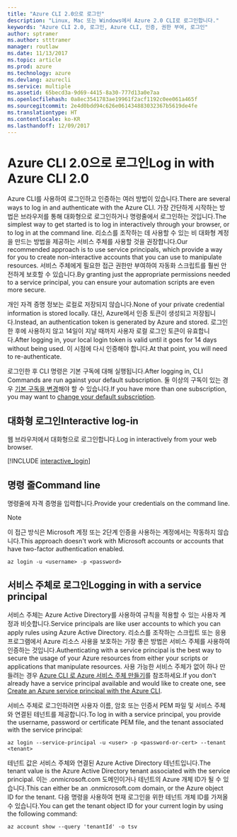 ```yaml
---
title: "Azure CLI 2.0으로 로그인"
description: "Linux, Mac 또는 Windows에서 Azure 2.0 CLI로 로그인합니다."
keywords: "Azure CLI 2.0, 로그인, Azure CLI, 인증, 권한 부여, 로그인"
author: sptramer
ms.author: stttramer
manager: routlaw
ms.date: 11/13/2017
ms.topic: article
ms.prod: azure
ms.technology: azure
ms.devlang: azurecli
ms.service: multiple
ms.assetid: 65becd3a-9d69-4415-8a30-777d13a0e7aa
ms.openlocfilehash: 0a8ec3541783ae19961f2acf1192c0ee061a465f
ms.sourcegitcommit: 2e4d0bdd94c626e061434883032367b5619de4fe
ms.translationtype: HT
ms.contentlocale: ko-KR
ms.lasthandoff: 12/09/2017
---
```

# <a name="log-in-with-azure-cli-20"></a><span data-ttu-id="070c9-104">Azure CLI 2.0으로 로그인</span><span class="sxs-lookup"><span data-stu-id="070c9-104">Log in with Azure CLI 2.0</span></span>

<span data-ttu-id="070c9-105">Azure CLI를 사용하여 로그인하고 인증하는 여러 방법이 있습니다.</span><span class="sxs-lookup"><span data-stu-id="070c9-105">There are several ways to log in and authenticate with the Azure CLI.</span></span> <span data-ttu-id="070c9-106">가장 간단하게 시작하는 방법은 브라우저를 통해 대화형으로 로그인하거나 명령줄에서 로그인하는 것입니다.</span><span class="sxs-lookup"><span data-stu-id="070c9-106">The simplest way to get started is to log in interactively through your browser, or to log in at the command line.</span></span> <span data-ttu-id="070c9-107">리소스를 조작하는 데 사용할 수 있는 비 대화형 계정을 만드는 방법을 제공하는 서비스 주체를 사용할 것을 권장합니다.</span><span class="sxs-lookup"><span data-stu-id="070c9-107">Our recommended approach is to use service principals, which provide a way for you to create non-interactive accounts that you can use to manipulate resources.</span></span> <span data-ttu-id="070c9-108">서비스 주체에게 필요한 접근 권한만 부여하여 자동화 스크립트를 훨씬 안전하게 보호할 수 있습니다.</span><span class="sxs-lookup"><span data-stu-id="070c9-108">By granting just the appropriate permissions needed to a service principal, you can ensure your automation scripts are even more secure.</span></span>

<span data-ttu-id="070c9-109">개인 자격 증명 정보는 로컬로 저장되지 않습니다.</span><span class="sxs-lookup"><span data-stu-id="070c9-109">None of your private credential information is stored locally.</span></span> <span data-ttu-id="070c9-110">대신, Azure에서 인증 토큰이 생성되고 저장됩니다.</span><span class="sxs-lookup"><span data-stu-id="070c9-110">Instead, an authentication token is generated by Azure and stored.</span></span> <span data-ttu-id="070c9-111">로그인한 후에 사용하지 않고 14일이 지날 때까지 사용자 로컬 로그인 토큰이 유효합니다.</span><span class="sxs-lookup"><span data-stu-id="070c9-111">After logging in, your local login token is valid until it goes for 14 days without being used.</span></span> <span data-ttu-id="070c9-112">이 시점에 다시 인증해야 합니다.</span><span class="sxs-lookup"><span data-stu-id="070c9-112">At that point, you will need to re-authenticate.</span></span>

<span data-ttu-id="070c9-113">로그인한 후 CLI 명령은 기본 구독에 대해 실행됩니다.</span><span class="sxs-lookup"><span data-stu-id="070c9-113">After logging in, CLI Commands are run against your default subscription.</span></span> <span data-ttu-id="070c9-114">둘 이상의 구독이 있는 경우 [기본 구독을 변경](manage-azure-subscriptions-azure-cli.md)해야 할 수 있습니다.</span><span class="sxs-lookup"><span data-stu-id="070c9-114">If you have more than one subscription, you may want to [change your default subscription](manage-azure-subscriptions-azure-cli.md).</span></span>

## <a name="interactive-log-in"></a><span data-ttu-id="070c9-115">대화형 로그인</span><span class="sxs-lookup"><span data-stu-id="070c9-115">Interactive log-in</span></span>

<span data-ttu-id="070c9-116">웹 브라우저에서 대화형으로 로그인합니다.</span><span class="sxs-lookup"><span data-stu-id="070c9-116">Log in interactively from your web browser.</span></span>

[!INCLUDE [interactive_login](includes/interactive-login.md)]

## <a name="command-line"></a><span data-ttu-id="070c9-117">명령 줄</span><span class="sxs-lookup"><span data-stu-id="070c9-117">Command line</span></span>

<span data-ttu-id="070c9-118">명령줄에 자격 증명을 입력합니다.</span><span class="sxs-lookup"><span data-stu-id="070c9-118">Provide your credentials on the command line.</span></span>

> [!Note]
> <span data-ttu-id="070c9-119">이 접근 방식은 Microsoft 계정 또는 2단계 인증을 사용하는 계정에서는 작동하지 않습니다.</span><span class="sxs-lookup"><span data-stu-id="070c9-119">This approach doesn't work with Microsoft accounts or accounts that have two-factor authentication enabled.</span></span>

```azurecli-interactive
az login -u <username> -p <password>
```

## <a name="logging-in-with-a-service-principal"></a><span data-ttu-id="070c9-120">서비스 주체로 로그인</span><span class="sxs-lookup"><span data-stu-id="070c9-120">Logging in with a service principal</span></span>

<span data-ttu-id="070c9-121">서비스 주체는 Azure Active Directory를 사용하여 규칙을 적용할 수 있는 사용자 계정과 비슷합니다.</span><span class="sxs-lookup"><span data-stu-id="070c9-121">Service principals are like user accounts to which you can apply rules using Azure Active Directory.</span></span>
<span data-ttu-id="070c9-122">리소스를 조작하는 스크립트 또는 응용 프로그램에서 Azure 리소스 사용을 보호하는 가장 좋은 방법은 서비스 주체를 사용하여 인증하는 것입니다.</span><span class="sxs-lookup"><span data-stu-id="070c9-122">Authenticating with a service principal is the best way to secure the usage of your Azure resources from either your scripts or applications that manipulate resources.</span></span> <span data-ttu-id="070c9-123">사용 가능한 서비스 주체가 없어 하나 만들려는 경우 [Azure CLI 로 Azure 서비스 주체 만들기](create-an-azure-service-principal-azure-cli.md)를 참조하세요.</span><span class="sxs-lookup"><span data-stu-id="070c9-123">If you don't already have a service principal available and would like to create one, see [Create an Azure service principal with the Azure CLI](create-an-azure-service-principal-azure-cli.md).</span></span>

<span data-ttu-id="070c9-124">서비스 주체로 로그인하려면 사용자 이름, 암호 또는 인증서 PEM 파일 및 서비스 주체와 연결된 테넌트를 제공합니다.</span><span class="sxs-lookup"><span data-stu-id="070c9-124">To log in with a service principal, you provide the username, password or certificate PEM file, and the tenant associated with the service principal:</span></span>

```azurecli-interactive
az login --service-principal -u <user> -p <password-or-cert> --tenant <tenant>
```

<span data-ttu-id="070c9-125">테넌트 값은 서비스 주체와 연결된 Azure Active Directory 테넌트입니다.</span><span class="sxs-lookup"><span data-stu-id="070c9-125">The tenant value is the Azure Active Directory tenant associated with the service principal.</span></span> <span data-ttu-id="070c9-126">이는 .onmicrosoft.com 도메인이거나 테넌트의 Azure 개체 ID가 될 수 있습니다.</span><span class="sxs-lookup"><span data-stu-id="070c9-126">This can either be an .onmicrosoft.com domain, or the Azure object ID for the tenant.</span></span>
<span data-ttu-id="070c9-127">다음 명령을 사용하여 현재 로그인을 위한 테넌트 개체 ID를 가져올 수 있습니다.</span><span class="sxs-lookup"><span data-stu-id="070c9-127">You can get the tenant object ID for your current login by using the following command:</span></span>

```azurecli
az account show --query 'tenantId' -o tsv
```


